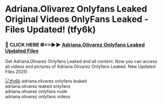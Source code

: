 # Adriana.Olivarez Onlyfans Leaked Original Videos 0nlyFans Leaked - Files Updated! (tfy6k)

<h3>🔴 CLICK HERE 🌐==►► <a href="https://tinyurl.com/2wckxsce" rel="nofollow">Adriana.Olivarez Onlyfans Leaked Updated Files</a></h3>

Get Adriana.Olivarez Onlyfans Leaked and all content. Now you can access all videos and pictures of Adriana.Olivarez Onlyfans Leaked. New Updated Files 2025!

[![tfy6k](https://i.imgur.com/AFduVYN.gif)](https://tinyurl.com/2wckxsce)
adriana.olivarez onlyfans leaked<br>
adriana.olivarez leaked onlyfans<br>
adriana.olivarez onlyfans nude<br>
adriana.olivarez onlyfans videos